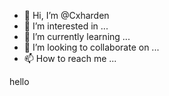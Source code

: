 - 👋 Hi, I’m @Cxharden
- 👀 I’m interested in ...
- 🌱 I’m currently learning ...
- 💞️ I’m looking to collaborate on ...
- 📫 How to reach me ...

<!---
Cxharden/Cxharden is a ✨ special ✨ repository because its `README.md` (this file) appears on your GitHub profile.
You can click the Preview link to take a look at your changes.
--->hello 
